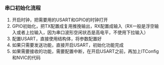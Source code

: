 ### 串口初始化流程

1. 开启时钟，把需要用的USART和GPIO的时钟打开
2. GPIO初始化，把TX配置成复用推挽输出，RX配置成输入（RX一般是浮空输入或者上拉输入，因为串口波形空闲状态是高电平，不使用下拉输入）
3. 配置USART，直接使用结构体，将参数配置好
4. 如果只需要发送功能，直接开启USART，初始化功能完成
5. 如果需要接收的功能，需要配置中断，在开启USART之前，再加上ITConfig和NVIC的代码



